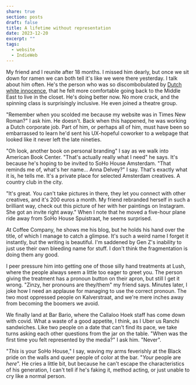 ```yaml
---
share: true
section: posts
draft: false
title: A lifetime without representation
date: 2023-12-20
excerpt: ""
tags:
  - website
  - IndieWeb
---
```



My friend and I reunite after 18 months. I missed him dearly, but once we sit down for ramen we can both tell it's like we were there yesterday. I talk about him often. He's the person who was so discombobulated by [Dutch white innocence](https://www.goodreads.com/en/book/show/26029077), that he felt more comfortable going back to the Middle East to live in the closet. He's doing better now. No more crack, and the spinning class is surprisingly inclusive. He even joined a theatre group.

"Remember when you scolded me because my website was in Times New Roman?" I ask him. He doesn't. Back when this happened, he was working a Dutch corporate job. Part of him, or perhaps all of him, must have been so embarrassed to learn he'd sent his UX-hopeful coworker to a webpage that looked like it never left the late nineties. 

"Oh look, another book on personal branding" I say as we walk into American Book Center. "That's actually really what I need" he says. It's because he's hoping to be invited to SoHo House Amsterdam. "That reminds me of, what's her name... Anna Delvey?" I say. That's exactly what it is, he tells me. It's a private place for selected Amsterdam creatives. A country club in the city.

"It's great. You can't take pictures in there, they let you connect with other creatives, and it's 200 euros a month. My friend rebranded herself in such a brilliant way, check out this picture of her with her paintings on Instagram. She got an invite right away." When I note that he moved a five-hour plane ride away from SoHo House Spuistraat, he seems surprised.

At Coffee Company, he shows me his blog, but he holds his hand over the title, of which I manage to catch a glimpse. It's such a weird name I forget it instantly, but the writing is beautiful. I'm saddened by Gen Z's inability to just use their own bleeding name for stuff. I don't think the fragmentation is doing them any good.

I peer pressure him into getting one of those silly hand treatments at Lush, where the people always seem a little too eager to greet you. The person giving the treatment has a pronoun button on their apron, but still I get it wrong. "Zinzy, her pronouns are they/them" my friend says. Minutes later, I joke how I need an applause for managing to use the correct pronoun. The two most oppressed people on Kalverstraat, and we're mere inches away from becoming the boomers we avoid.

We finally land at Bar Bario, where the Callaloo Hoek staff has come down with covid. What a waste of a good appetite, I think, as I Uber us Ranchi sandwiches. Like two people on a date that can't find its pace, we take turns asking each other questions from the jar on the table. "When was the first time you felt represented by the media?" I ask him. "Never".

"_This_ is your SoHo House," I say, waving my arms feverishly at the Black pride on the walls and queer people of color at the bar. "_Your_ people are _here_". He cries a little bit, but because he can't escape the characteristics of his generation, I can't tell if he's faking it, method acting, or just unable to cry like a normal person. 



